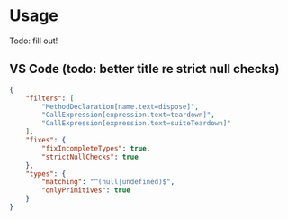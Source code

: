 # Usage

Todo: fill out!

## VS Code (todo: better title re strict null checks)

```json
{
    "filters": [
        "MethodDeclaration[name.text=dispose]",
        "CallExpression[expression.text=teardown]",
        "CallExpression[expression.text=suiteTeardown]"
    ],
    "fixes": {
        "fixIncompleteTypes": true,
        "strictNullChecks": true
    },
    "types": {
        "matching": "^(null|undefined)$",
        "onlyPrimitives": true
    }
}
```
